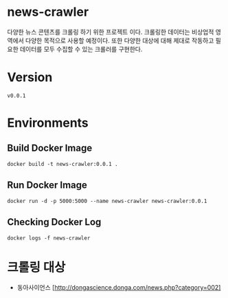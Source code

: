 # news-crawler

다양한 뉴스 콘텐츠를 크롤링 하기 위한 프로젝트 이다. 크롤링한 데이터는 비상업적 영역에서 다양한 목적으로 사용할 예정이다.
또한 다양한 대상에 대해 제대로 작동하고 필요한 데이터를 모두 수집할 수 있는 크롤러를 구현한다.

# Version

`v0.0.1`

# Environments

## Build Docker Image 

```shell script
docker build -t news-crawler:0.0.1 .
```

## Run Docker Image 

```shell script
docker run -d -p 5000:5000 --name news-crawler news-crawler:0.0.1
```

## Checking Docker Log

```shell script
docker logs -f news-crawler
```

# 크롤링 대상

- 동아사이언스 [http://dongascience.donga.com/news.php?category=002]
